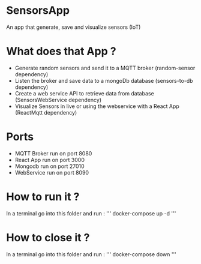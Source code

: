 # SensorsApp
An app that generate, save and visualize sensors (IoT)

# What does that App ?
* Generate random sensors and send it to a MQTT broker (random-sensor dependency)
* Listen the broker and save data to a mongoDb database (sensors-to-db dependency)
* Create a web service API to retrieve data from database (SensorsWebService dependency)
* Visualize Sensors in live or using the webservice with a React App (ReactMqtt dependency)

# Ports
* MQTT Broker run on port 8080
* React App run on port 3000
* Mongodb run on port 27010
* WebService run on port 8090

# How to run it ?
In a terminal go into this folder and run : ''' docker-compose up -d '''

# How to close it  ?
In a terminal go into this folder and run : ''' docker-compose down '''
